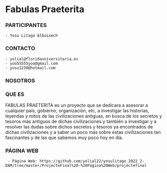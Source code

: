 # Fabulas Praeterita

### PARTICIPANTES
    - Yosu Litago Albuixech

### CONTACTO
    - yolial@floridauniversitaria.es
    - yoo55555yoo@gmail.com
    - yosu1230@hotmail.com

### NOSOTROS
 [yolial]: https://github.com/yolial22/yosulitago_2022_2-DAM/blob/master/ProjecteFinal%20-%20Pagina%20Web/projectefinal/imagenes/Yosu.jpg

### QUE ES 
 FABULAS PRAETERITA es un proyecto que se dedicara a asesorar a cualquier país, gobierno, organización, etc,
 a investigar las historias, leyendas y mitos de las civilizaciones antiguas, en busca de los secretos
 y tesoros más antiguos de dichas civilizaciones y también a investigar y a resolver las dudas
 sobre dichos secretos y tesoros ya encontrados de dichas civilizaciones y a saber un poco más
 sobre estas civilizaciones tan fascinantes y de las que sabemos muy poco hoy en día.

### PÁGINA WEB
     - Página Web: https://github.com/yolial22/yosulitago_2022_2-DAM/tree/master/ProjecteFinal%20-%20Pagina%20Web/projectefinal
